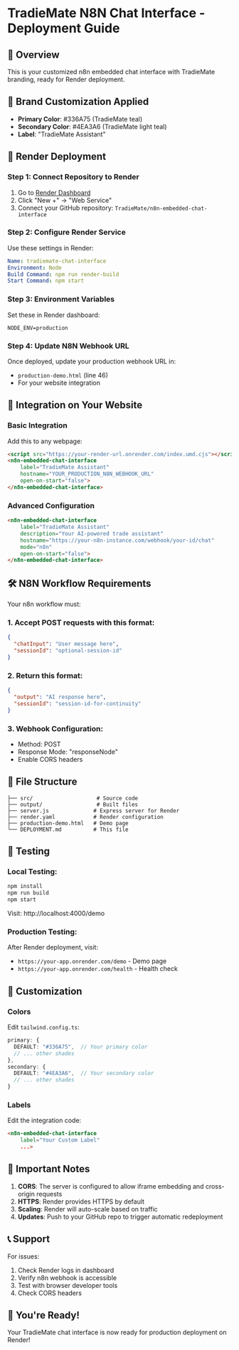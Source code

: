 # TradieMate N8N Chat Interface - Deployment Guide

## 🎯 Overview
This is your customized n8n embedded chat interface with TradieMate branding, ready for Render deployment.

## 🎨 Brand Customization Applied
- **Primary Color**: #336A75 (TradieMate teal)
- **Secondary Color**: #4EA3A6 (TradieMate light teal)
- **Label**: "TradieMate Assistant"

## 🚀 Render Deployment

### Step 1: Connect Repository to Render
1. Go to [Render Dashboard](https://dashboard.render.com/)
2. Click "New +" → "Web Service"
3. Connect your GitHub repository: `TradieMate/n8n-embedded-chat-interface`

### Step 2: Configure Render Service
Use these settings in Render:

```yaml
Name: tradiemate-chat-interface
Environment: Node
Build Command: npm run render-build
Start Command: npm start
```

### Step 3: Environment Variables
Set these in Render dashboard:
```
NODE_ENV=production
```

### Step 4: Update N8N Webhook URL
Once deployed, update your production webhook URL in:
- `production-demo.html` (line 46)
- For your website integration

## 🔗 Integration on Your Website

### Basic Integration
Add this to any webpage:

```html
<script src="https://your-render-url.onrender.com/index.umd.cjs"></script>
<n8n-embedded-chat-interface 
    label="TradieMate Assistant" 
    hostname="YOUR_PRODUCTION_N8N_WEBHOOK_URL" 
    open-on-start="false">
</n8n-embedded-chat-interface>
```

### Advanced Configuration
```html
<n8n-embedded-chat-interface 
    label="TradieMate Assistant" 
    description="Your AI-powered trade assistant"
    hostname="https://your-n8n-instance.com/webhook/your-id/chat" 
    mode="n8n"
    open-on-start="false">
</n8n-embedded-chat-interface>
```

## 🛠️ N8N Workflow Requirements

Your n8n workflow must:

### 1. Accept POST requests with this format:
```json
{
  "chatInput": "User message here",
  "sessionId": "optional-session-id"
}
```

### 2. Return this format:
```json
{
  "output": "AI response here",
  "sessionId": "session-id-for-continuity"
}
```

### 3. Webhook Configuration:
- Method: POST
- Response Mode: "responseNode"
- Enable CORS headers

## 📁 File Structure
```
├── src/                    # Source code
├── output/                 # Built files
├── server.js              # Express server for Render
├── render.yaml            # Render configuration
├── production-demo.html   # Demo page
└── DEPLOYMENT.md          # This file
```

## 🧪 Testing

### Local Testing:
```bash
npm install
npm run build
npm start
```
Visit: http://localhost:4000/demo

### Production Testing:
After Render deployment, visit:
- `https://your-app.onrender.com/demo` - Demo page
- `https://your-app.onrender.com/health` - Health check

## 🔧 Customization

### Colors
Edit `tailwind.config.ts`:
```typescript
primary: {
  DEFAULT: "#336A75",  // Your primary color
  // ... other shades
},
secondary: {
  DEFAULT: "#4EA3A6",  // Your secondary color
  // ... other shades
}
```

### Labels
Edit the integration code:
```html
<n8n-embedded-chat-interface 
    label="Your Custom Label"
    ...>
```

## 🚨 Important Notes

1. **CORS**: The server is configured to allow iframe embedding and cross-origin requests
2. **HTTPS**: Render provides HTTPS by default
3. **Scaling**: Render will auto-scale based on traffic
4. **Updates**: Push to your GitHub repo to trigger automatic redeployment

## 📞 Support

For issues:
1. Check Render logs in dashboard
2. Verify n8n webhook is accessible
3. Test with browser developer tools
4. Check CORS headers

## 🎉 You're Ready!

Your TradieMate chat interface is now ready for production deployment on Render!